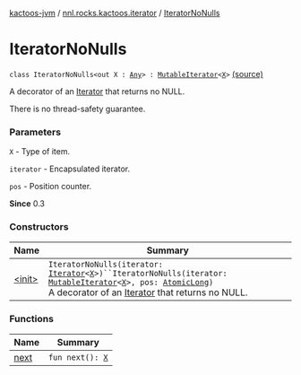 [kactoos-jvm](../../index.md) / [nnl.rocks.kactoos.iterator](../index.md) / [IteratorNoNulls](./index.md)

# IteratorNoNulls

`class IteratorNoNulls<out X : `[`Any`](https://kotlinlang.org/api/latest/jvm/stdlib/kotlin/-any/index.html)`> : `[`MutableIterator`](https://kotlinlang.org/api/latest/jvm/stdlib/kotlin.collections/-mutable-iterator/index.html)`<`[`X`](index.md#X)`>` [(source)](https://github.com/neonailol/kactoos/blob/master/kactoos-jvm/src/main/kotlin/nnl/rocks/kactoos/iterator/IteratorNoNulls.kt#L15)

A decorator of an [Iterator](https://kotlinlang.org/api/latest/jvm/stdlib/kotlin.collections/-iterator/index.html) that returns no NULL.

There is no thread-safety guarantee.

### Parameters

`X` - Type of item.

`iterator` - Encapsulated iterator.

`pos` - Position counter.

**Since**
0.3

### Constructors

| Name | Summary |
|---|---|
| [&lt;init&gt;](-init-.md) | `IteratorNoNulls(iterator: `[`Iterator`](https://kotlinlang.org/api/latest/jvm/stdlib/kotlin.collections/-iterator/index.html)`<`[`X`](index.md#X)`>)``IteratorNoNulls(iterator: `[`MutableIterator`](https://kotlinlang.org/api/latest/jvm/stdlib/kotlin.collections/-mutable-iterator/index.html)`<`[`X`](index.md#X)`>, pos: `[`AtomicLong`](http://docs.oracle.com/javase/8/docs/api/java/util/concurrent/atomic/AtomicLong.html)`)`<br>A decorator of an [Iterator](https://kotlinlang.org/api/latest/jvm/stdlib/kotlin.collections/-iterator/index.html) that returns no NULL. |

### Functions

| Name | Summary |
|---|---|
| [next](next.md) | `fun next(): `[`X`](index.md#X) |
